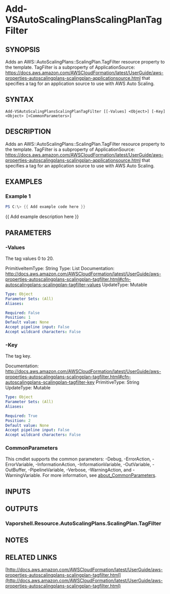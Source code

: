 # Add-VSAutoScalingPlansScalingPlanTagFilter

## SYNOPSIS
Adds an AWS::AutoScalingPlans::ScalingPlan.TagFilter resource property to the template.
TagFilter is a subproperty of ApplicationSource: https://docs.aws.amazon.com/AWSCloudFormation/latest/UserGuide/aws-properties-autoscalingplans-scalingplan-applicationsource.html that specifies a tag for an application source to use with AWS Auto Scaling.

## SYNTAX

```
Add-VSAutoScalingPlansScalingPlanTagFilter [[-Values] <Object>] [-Key] <Object> [<CommonParameters>]
```

## DESCRIPTION
Adds an AWS::AutoScalingPlans::ScalingPlan.TagFilter resource property to the template.
TagFilter is a subproperty of ApplicationSource: https://docs.aws.amazon.com/AWSCloudFormation/latest/UserGuide/aws-properties-autoscalingplans-scalingplan-applicationsource.html that specifies a tag for an application source to use with AWS Auto Scaling.

## EXAMPLES

### Example 1
```powershell
PS C:\> {{ Add example code here }}
```

{{ Add example description here }}

## PARAMETERS

### -Values
The tag values 0 to 20.

PrimitiveItemType: String
Type: List
Documentation: http://docs.aws.amazon.com/AWSCloudFormation/latest/UserGuide/aws-properties-autoscalingplans-scalingplan-tagfilter.html#cfn-autoscalingplans-scalingplan-tagfilter-values
UpdateType: Mutable

```yaml
Type: Object
Parameter Sets: (All)
Aliases:

Required: False
Position: 1
Default value: None
Accept pipeline input: False
Accept wildcard characters: False
```

### -Key
The tag key.

Documentation: http://docs.aws.amazon.com/AWSCloudFormation/latest/UserGuide/aws-properties-autoscalingplans-scalingplan-tagfilter.html#cfn-autoscalingplans-scalingplan-tagfilter-key
PrimitiveType: String
UpdateType: Mutable

```yaml
Type: Object
Parameter Sets: (All)
Aliases:

Required: True
Position: 2
Default value: None
Accept pipeline input: False
Accept wildcard characters: False
```

### CommonParameters
This cmdlet supports the common parameters: -Debug, -ErrorAction, -ErrorVariable, -InformationAction, -InformationVariable, -OutVariable, -OutBuffer, -PipelineVariable, -Verbose, -WarningAction, and -WarningVariable. For more information, see [about_CommonParameters](http://go.microsoft.com/fwlink/?LinkID=113216).

## INPUTS

## OUTPUTS

### Vaporshell.Resource.AutoScalingPlans.ScalingPlan.TagFilter
## NOTES

## RELATED LINKS

[http://docs.aws.amazon.com/AWSCloudFormation/latest/UserGuide/aws-properties-autoscalingplans-scalingplan-tagfilter.html](http://docs.aws.amazon.com/AWSCloudFormation/latest/UserGuide/aws-properties-autoscalingplans-scalingplan-tagfilter.html)

